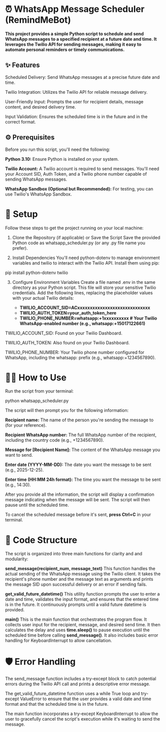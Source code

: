 # **⏰ WhatsApp Message Scheduler (RemindMeBot)**

**This project provides a simple Python script to schedule and send WhatsApp messages to a specified recipient at a future date and time. It leverages the Twilio API for sending messages, making it easy to automate personal reminders or timely communications.**

## **✨ Features**
Scheduled Delivery: Send WhatsApp messages at a precise future date and time.

Twilio Integration: Utilizes the Twilio API for reliable message delivery.

User-Friendly Input: Prompts the user for recipient details, message content, and desired delivery time.

Input Validation: Ensures the scheduled time is in the future and in the correct format.

## **⚙️ Prerequisites**
Before you run this script, you'll need the following:

**Python 3.10:** Ensure Python is installed on your system.

**Twilio Account:** A Twilio account is required to send messages. You'll need your Account SID, Auth Token, and a Twilio phone number capable of sending WhatsApp messages.

**WhatsApp Sandbox (Optional but Recommended):** For testing, you can use Twilio's WhatsApp Sandbox.

# **🚀 Setup**
Follow these steps to get the project running on your local machine:

1. Clone the Repository (if applicable) or Save the Script
Save the provided Python code as whatsapp_scheduler.py (or any .py file name you prefer).

2. Install Dependencies
You'll need python-dotenv to manage environment variables and twilio to interact with the Twilio API. Install them using pip:

pip install python-dotenv twilio

3. Configure Environment Variables
Create a file named .env in the same directory as your Python script. This file will store your sensitive Twilio credentials. Add the following lines, replacing the placeholder values with your actual Twilio details:

    - **TWILIO_ACCOUNT_SID=ACxxxxxxxxxxxxxxxxxxxxxxxxxxxxx**
    - **TWILIO_AUTH_TOKEN=your_auth_token_here**
    - **TWILIO_PHONE_NUMBER=whatsapp:+1xxxxxxxxxx # Your Twilio WhatsApp-enabled number (e.g., whatsapp:+15017122661)**
    

TWILIO_ACCOUNT_SID: Found on your Twilio Dashboard.

TWILIO_AUTH_TOKEN: Also found on your Twilio Dashboard.

TWILIO_PHONE_NUMBER: Your Twilio phone number configured for WhatsApp, including the whatsapp: prefix (e.g., whatsapp:+1234567890).

# **👨‍💻 How to Use**
Run the script from your terminal:

python whatsapp_scheduler.py

The script will then prompt you for the following information:

**Recipient name:** The name of the person you're sending the message to (for your reference).

**Recipient WhatsApp number:** The full WhatsApp number of the recipient, including the country code (e.g., +1234567890).

**Message for [Recipient Name]:** The content of the WhatsApp message you want to send.

**Enter date (YYYY-MM-DD):** The date you want the message to be sent (e.g., 2025-12-25).

**Enter time (HH:MM 24h format):** The time you want the message to be sent (e.g., 14:30).

After you provide all the information, the script will display a confirmation message indicating when the message will be sent. The script will then pause until the scheduled time.

To cancel the scheduled message before it's sent, **press Ctrl+C** in your terminal.

# **📝 Code Structure**
The script is organized into three main functions for clarity and and modularity:

**send_message(recipient_num, message_text)**
This function handles the actual sending of the WhatsApp message using the Twilio client. It takes the recipient's phone number and the message text as arguments and prints the message SID upon successful delivery or an error if sending fails.

**get_valid_future_datetime()**
This utility function prompts the user to enter a date and time, validates the input format, and ensures that the entered time is in the future. It continuously prompts until a valid future datetime is provided.

**main()**
This is the main function that orchestrates the program flow. It collects user input for the recipient, message, and desired send time. It then calculates the delay and uses **time.sleep()** to pause execution until the scheduled time before calling **send_message()**. It also includes basic error handling for KeyboardInterrupt to allow cancellation.

# **🛡️ Error Handling**
The send_message function includes a try-except block to catch potential errors during the Twilio API call and prints a descriptive error message.

The get_valid_future_datetime function uses a while True loop and try-except ValueError to ensure that the user provides a valid date and time format and that the scheduled time is in the future.

The main function incorporates a try-except KeyboardInterrupt to allow the user to gracefully cancel the script's execution while it's waiting to send the message.